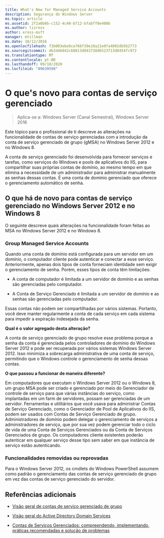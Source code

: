 ```yaml
---
title: What's New for Managed Service Accounts
description: Segurança do Windows Server
ms.topic: article
ms.assetid: 2f2a8b6b-c152-4c40-b712-bfabff0e408b
ms.author: lizross
author: eross-msft
manager: mtillman
ms.date: 10/12/2016
ms.openlocfilehash: f3b003ebe9ce766f39e10a21e0fa4002db562773
ms.sourcegitcommit: db2d46842c68813d043738d6523f13d8454fc972
ms.translationtype: MT
ms.contentlocale: pt-BR
ms.lasthandoff: 09/10/2020
ms.locfileid: "89639598"
---
```

# <a name="what39s-new-for-managed-service-accounts"></a>O que&#39;s novo para contas de serviço gerenciado

>Aplica-se a: Windows Server (Canal Semestral), Windows Server 2016

Este tópico para o profissional de ti descreve as alterações na funcionalidade de contas de serviço gerenciadas com a introdução da conta de serviço gerenciado de grupo (gMSA) no Windows Server 2012 e no Windows 8.

A conta de serviço gerenciado foi desenvolvida para fornecer serviços e tarefas, como serviços do Windows e pools de aplicativos do IIS, para compartilhar suas próprias contas de domínio, ao mesmo tempo em que elimina a necessidade de um administrador para administrar manualmente as senhas dessas contas. É uma conta de domínio gerenciado que oferece o gerenciamento automático de senha.

## <a name="whats-new-for-managed-service-accounts-in-windows-server-2012-and-windows-8"></a><a name="versions"></a>O que há de novo para contas de serviço gerenciado no Windows Server 2012 e no Windows 8
O seguinte descreve quais alterações na funcionalidade foram feitas ao MSA no Windows Server 2012 e no Windows 8.

### <a name="group-managed-service-accounts"></a>Group Managed Service Accounts
Quando uma conta de domínio está configurada para um servidor em um domínio, o computador cliente pode autenticar e conectar a esse serviço. Anteriormente, apenas dois tipos de conta forneciam identidade sem exigir o gerenciamento de senha. Porém, esses tipos de conta têm limitações:

-   A conta de computador é limitada a um servidor de domínio e as senhas são gerenciadas pelo computador.

-   A Conta de Serviço Gerenciado é limitada a um servidor de domínio e as senhas são gerenciadas pelo computador.

Essas contas não podem ser compartilhadas por vários sistemas. Portanto, você deve manter regularmente a conta de cada serviço em cada sistema para impedir a expiração indesejada da senha.

**Qual é o valor agregado desta alteração?**

A conta de serviço gerenciado de grupo resolve esse problema porque a senha da conta é gerenciada pelos controladores de domínio do Windows Server 2012 e pode ser recuperada por vários sistemas Windows Server 2012. Isso minimiza a sobrecarga administrativa de uma conta de serviço, permitindo que o Windows controle o gerenciamento de senha dessas contas.

**O que passou a funcionar de maneira diferente?**

Em computadores que executam o Windows Server 2012 ou o Windows 8, um grupo MSA pode ser criado e gerenciado por meio do Gerenciador de controle de serviço para que várias instâncias do serviço, como implantadas em um farm de servidores, possam ser gerenciadas de um servidor. Ferramentas e utilitários que você usava para administrar Contas de Serviço Gerenciado, como o Gerenciador de Pool de Aplicativos do IIS, podem ser usados com Contas de Serviço Gerenciado de grupo. Administradores de domínio podem delegar o gerenciamento de serviços a administradores de serviço, que por sua vez podem gerenciar todo o ciclo de vida de uma Conta de Serviços Gerenciados ou da Conta de Serviços Gerenciados de grupo. Os computadores cliente existentes poderão autenticar em qualquer serviço desse tipo sem saber em que instância de serviço estão autenticando.

### <a name="removed-or-deprecated-functionality"></a><a name="interoperability"></a>Funcionalidades removidas ou reprovadas
Para o Windows Server 2012, os cmdlets do Windows PowerShell assumem como padrão o gerenciamento das contas de serviço gerenciado de grupo em vez das contas de serviço gerenciado do servidor.

## <a name="additional-references"></a>Referências adicionais

-   [Visão geral de contas de serviço gerenciado de grupo](group-managed-service-accounts-overview.md)

-   [Visão geral do Active Directory Domain Services](active-directory-domain-services-overview.md)

-   [Contas de Serviços Gerenciados: compreendendo, implementando, práticas recomendadas e solução de problemas](https://techcommunity.microsoft.com/t5/ask-the-directory-services-team/managed-service-accounts-understanding-implementing-best/ba-p/397009)


